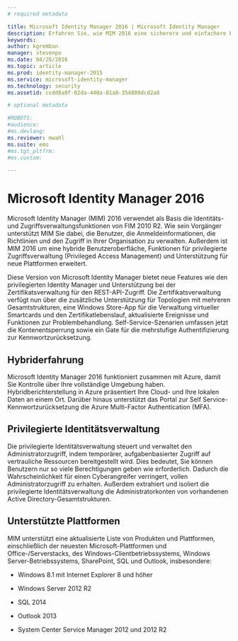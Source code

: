 ```yaml
---
# required metadata

title: Microsoft Identity Manager 2016 | Microsoft Identity Manager
description: Erfahren Sie, wie MIM 2016 eine sicherere und einfachere Erfahrung bei der Identitätsverwaltung in der Cloud und lokal bietet.
keywords:
author: kgremban
manager: stevenpo
ms.date: 04/28/2016
ms.topic: article
ms.prod: identity-manager-2015
ms.service: microsoft-identity-manager
ms.technology: security
ms.assetid: ccdd8a9f-02da-440a-81a8-354800dcd2a8

# optional metadata

#ROBOTS:
#audience:
#ms.devlang:
ms.reviewer: mwahl
ms.suite: ems
#ms.tgt_pltfrm:
#ms.custom:

---
```


# Microsoft Identity Manager 2016
Microsoft Identity Manager (MIM) 2016 verwendet als Basis die Identitäts- und Zugriffsverwaltungsfunktionen von FIM 2010 R2. Wie sein Vorgänger unterstützt MIM Sie dabei, die Benutzer, die Anmeldeinformationen, die Richtlinien und den Zugriff in Ihrer Organisation zu verwalten.  Außerdem ist MIM 2016 um eine hybride Benutzeroberfläche, Funktionen für privilegierte Zugriffsverwaltung (Privileged Access Management) und Unterstützung für neue Plattformen erweitert.

Diese Version von Microsoft Identity Manager bietet neue Features wie den privilegierten Identity Manager und Unterstützung bei der Zertifikatsverwaltung für den REST-API-Zugriff. Die Zertifikatsverwaltung verfügt nun über die zusätzliche Unterstützung für Topologien mit mehreren Gesamtstrukturen, eine Windows Store-App für die Verwaltung virtueller Smartcards und den Zertifikatlebenslauf, aktualisierte Ereignisse und Funktionen zur Problembehandlung. Self-Service-Szenarien umfassen jetzt die Kontenentsperrung sowie ein Gate für die mehrstufige Authentifizierung zur Kennwortzurücksetzung.

## Hybriderfahrung
Microsoft Identity Manager 2016 funktioniert zusammen mit Azure, damit Sie Kontrolle über Ihre vollständige Umgebung haben. Hybridberichterstellung in Azure präsentiert Ihre Cloud- und Ihre lokalen Daten an einem Ort. Darüber hinaus unterstützt das Portal zur Self Service-Kennwortzurücksetzung die Azure Multi-Factor Authentication (MFA).

## Privilegierte Identitätsverwaltung
Die privilegierte Identitätsverwaltung steuert und verwaltet den Administratorzugriff, indem temporärer, aufgabenbasierter Zugriff auf vertrauliche Ressourcen bereitgestellt wird. Dies bedeutet, Sie können Benutzern nur so viele Berechtigungen geben wie erforderlich. Dadurch die Wahrscheinlichkeit für einen Cyberangreifer verringert, vollen Administratorzugriff zu erhalten. Außerdem extrahiert und isoliert die privilegierte Identitätsverwaltung die Administratorkonten von vorhandenen Active Directory-Gesamtstrukturen.

## Unterstützte Plattformen

MIM unterstützt eine aktualisierte Liste von Produkten und Plattformen, einschließlich der neuesten Microsoft-Plattformen und Office-/Serverstacks, des Windows-Clientbetriebssystems, Windows Server-Betriebssystems, SharePoint, SQL und Outlook, insbesondere:

-   Windows 8.1 mit Internet Explorer 8 und höher

-   Windows Server 2012 R2

-   SQL 2014

-   Outlook 2013

-   System Center Service Manager 2012 und 2012 R2


<!--HONumber=May16_HO3-->


